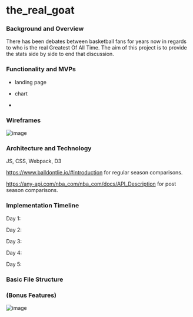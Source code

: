 # the_real_goat


### Background and Overview 

There has been debates between basketball fans for years now in regards to who is the real Greatest Of All Time. The aim of this project is to provide the stats side by side to end that discussion.


### Functionality and MVPs
- landing page

- chart

-






### Wireframes 

![image](https://user-images.githubusercontent.com/6837172/90341446-bc613b80-dfcd-11ea-9f8b-ebd67ea76fa3.png)

### Architecture and Technology

JS, CSS, Webpack, D3

https://www.balldontlie.io/#introduction for regular season comparisons.

https://any-api.com/nba_com/nba_com/docs/API_Description for post season comparisons.


### Implementation Timeline
Day 1:


Day 2:


Day 3:



Day 4:



Day 5:



### Basic File Structure



### (Bonus Features)

![image](https://user-images.githubusercontent.com/6837172/91791893-4c180400-ebe2-11ea-9c97-0f954965afa6.png)

